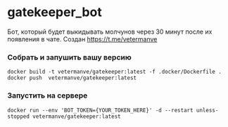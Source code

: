 # gatekeeper_bot

Бот, который будет выкидывать молчунов через 30 минут после их появления в чате.
Создан https://t.me/vetermanve

### Собрать и запушить вашу версию

`docker build -t vetermanve/gatekeeper:latest -f .docker/Dockerfile .`
`docker push  vetermanve/gatekeeper:latest`

### Запустить на сервере
`docker run --env 'BOT_TOKEN={YOUR_TOKEN_HERE}' -d --restart unless-stopped vetermanve/gatekeeper:latest`
